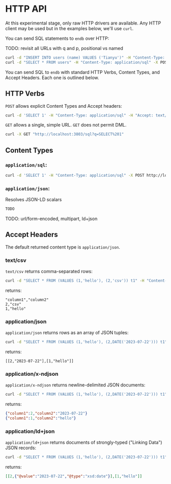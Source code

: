 # HTTP API

At this experimental stage, only raw HTTP drivers are available.
Any HTTP client may be used but in the examples below, we'll use `curl`.

You can send SQL statements to `endb` over HTTP:

TODO: revisit all URLs with q and p, positional vs named

```sh
curl -d "INSERT INTO users (name) VALUES ('Tianyu')" -H "Content-Type: application/sql" -X POST http://localhost:3803/sql
curl -d "SELECT * FROM users" -H "Content-Type: application/sql" -X POST http://localhost:3803/sql
```

You can send SQL to `endb` with standard HTTP Verbs, Content Types, and Accept Headers.
Each one is outlined below.

## HTTP Verbs

`POST` allows explicit Content Types and Accept headers:

```sh
curl -d 'SELECT 1' -H "Content-Type: application/sql" -H "Accept: text/csv" -X POST http://localhost:3803/sql
```

`GET` allows a single, simple URL.
`GET` does not permit DML.

```sh
curl -X GET "http://localhost:3803/sql?q=SELECT%201"
```

## Content Types

### `application/sql`:

```sh
curl -d 'SELECT 1' -H "Content-Type: application/sql" -X POST http://localhost:3803/sql
```

### `application/json`:

Resolves JSON-LD scalars

```sh
TODO
```

TODO: url/form-encoded, multipart, ld+json

## Accept Headers

The default returned content type is `application/json`.

### text/csv

`text/csv` returns comma-separated rows:

```sh
curl -d "SELECT * FROM (VALUES (1,'hello'), (2,'csv')) t1" -H "Content-Type: application/sql" -H "Accept: text/csv" -X POST http://localhost:3803/sql
```

returns:

```
"column1","column2"
2,"csv"
1,"hello"
```

### application/json

`application/json` returns rows as an array of JSON tuples:

```sh
curl -d "SELECT * FROM (VALUES (1,'hello'), (2,DATE('2023-07-22'))) t1" -H "Content-Type: application/sql" -H "Accept: application/json" -X POST http://localhost:3803/sql
```

returns:

```
[[2,"2023-07-22"],[1,"hello"]]
```


### application/x-ndjson

`application/x-ndjson` returns newline-delimited JSON documents:

```sh
curl -d "SELECT * FROM (VALUES (1,'hello'), (2,DATE('2023-07-22'))) t1" -H "Content-Type: application/sql" -H "Accept: application/x-ndjson" -X POST http://localhost:3803/sql
```

returns:

```json
{"column1":2,"column2":"2023-07-22"}
{"column1":1,"column2":"hello"}
```

### application/ld+json

`application/ld+json` returns documents of strongly-typed ("Linking Data") JSON records:

```sh
curl -d "SELECT * FROM (VALUES (1,'hello'), (2,DATE('2023-07-22'))) t1" -H "Content-Type: application/sql" -H "Accept: application/ld+json" -X POST http://localhost:3803/sql
```

returns:

```json
[[2,{"@value":"2023-07-22","@type":"xsd:date"}],[1,"hello"]]
```
